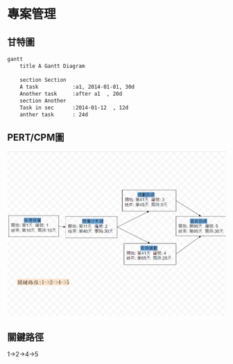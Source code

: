 # 專案管理 

## 甘特圖
```mermaid
gantt
    title A Gantt Diagram

    section Section
    A task           :a1, 2014-01-01, 30d
    Another task     :after a1  , 20d
    section Another
    Task in sec      :2014-01-12  , 12d
    anther task      : 24d
```

## PERT/CPM圖

![image](pert.png)

## 關鍵路徑

1->2->4->5

